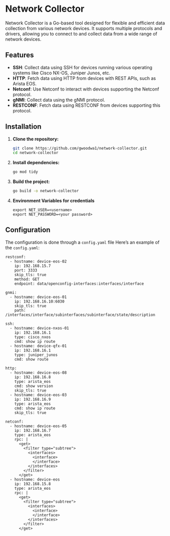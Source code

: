 # Network Collector

Network Collector is a Go-based tool designed for flexible and efficient data collection from various network devices. It supports multiple protocols and drivers, allowing you to connect to and collect data from a wide range of network devices.

## Features

- **SSH**: Collect data using SSH for devices running various operating systems like Cisco NX-OS, Juniper Junos, etc.
- **HTTP**: Fetch data using HTTP from devices with REST APIs, such as Arista EOS.
- **Netconf**: Use Netconf to interact with devices supporting the Netconf protocol.
- **gNMI**: Collect data using the gNMI protocol.
- **RESTCONF**: Fetch data using RESTCONF from devices supporting this protocol.

## Installation

1. **Clone the repository:**

    ```bash
    git clone https://github.com/gwoodwa1/network-collector.git
    cd network-collector
    ```

2. **Install dependencies:**

    ```bash
    go mod tidy
    ```

3. **Build the project:**

    ```bash
    go build -o network-collector
    ```
4. **Environment Variables for credentials**
     ```
     export NET_USER=<username>
     export NET_PASSWORD=<your password>
     ```
     
## Configuration

The configuration is done through a `config.yaml` file Here’s an example of the `config.yaml`:
```
restconf:
  - hostname: device-eos-02
    ip: 192.168.15.7
    port: 3333
    skip_tls: true
    method: GET
    endpoint: data/openconfig-interfaces:interfaces/interface

gnmi:
  - hostname: device-eos-01
    ip: 192.168.16.10:6030
    skip_tls: true
    path: /interfaces/interface/subinterfaces/subinterface/state/description

ssh:
  - hostname: device-nxos-01
    ip: 192.168.16.1
    type: cisco_nxos
    cmd: show ip route
  - hostname: device-qfx-01
    ip: 192.168.16.1
    type: juniper_junos
    cmd: show route

http:
  - hostname: device-eos-08
    ip: 192.168.16.8
    type: arista_eos
    cmd: show version
    skip_tls: true
  - hostname: device-eos-03
    ip: 192.168.16.9
    type: arista_eos
    cmd: show ip route
    skip_tls: true

netconf:
  - hostname: device-eos-05
    ip: 192.168.16.7
    type: arista_eos
    rpc: |
      <get>
        <filter type="subtree">
          <interfaces>
            <interface>
            </interface>
          </interfaces>
        </filter>
      </get>
  - hostname: device-eos
    ip: 192.168.15.8
    type: arista_eos
    rpc: |
      <get>
        <filter type="subtree">
          <interfaces>
            <interface>
            </interface>
          </interfaces>
        </filter>
      </get>
```

